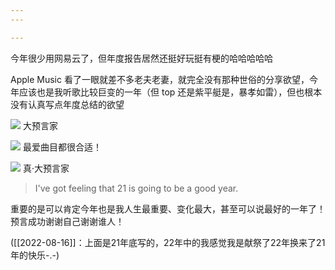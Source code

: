```yaml
---
---

---
```

今年很少用网易云了，但年度报告居然还挺好玩挺有梗的哈哈哈哈哈

Apple Music 看了一眼就差不多老夫老妻，就完全没有那种世俗的分享欲望，今年应该也是我听歌比较巨变的一年（但 top 还是紫平艇是，暴孝如雷），但也根本没有认真写点年度总结的欲望 

![](https://picture-guan.oss-cn-hangzhou.aliyuncs.com/20220816155639.png)
大预言家

![](https://picture-guan.oss-cn-hangzhou.aliyuncs.com/20220816155719.png)
最爱曲目都很合适！

![](https://picture-guan.oss-cn-hangzhou.aliyuncs.com/20220816155756.png)
真·大预言家

>I've got feeling that 21
is going to be a good year.

重要的是可以肯定今年也是我人生最重要、变化最大，甚至可以说最好的一年了！预言成功谢谢自己谢谢谁人！

([[2022-08-16]]：上面是21年底写的，22年中的我感觉我是献祭了22年换来了21年的快乐-.-)